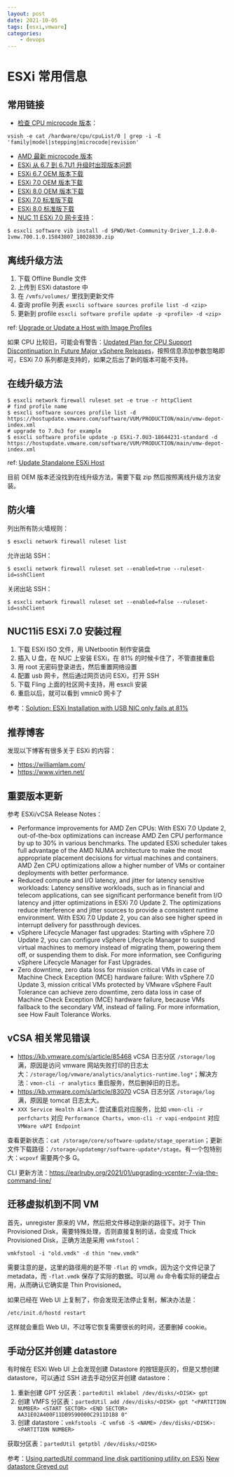 ```yaml
---
layout: post
date: 2021-10-05
tags: [esxi,vmware]
categories:
    - devops
---
```


# ESXi 常用信息

## 常用链接

- [检查 CPU microcode 版本](http://blog.erben.sk/2020/02/04/how-to-check-cpu-microcode-revision-in-esxi/)：

```shell
vsish -e cat /hardware/cpu/cpuList/0 | grep -i -E 'family|model|stepping|microcode|revision'
```

- [AMD 最新 microcode 版本](https://git.kernel.org/pub/scm/linux/kernel/git/firmware/linux-firmware.git/tree/amd-ucode/README)
- [ESXi 从 6.7 到 6.7U1 升级时出现版本问题](https://kb.vmware.com/s/article/56145)
- [ESXi 6.7 OEM 版本下载](https://customerconnect.vmware.com/downloads/info/slug/datacenter_cloud_infrastructure/vmware_vsphere/6_7#custom_iso)
- [ESXi 7.0 OEM 版本下载](https://customerconnect.vmware.com/downloads/info/slug/datacenter_cloud_infrastructure/vmware_vsphere/7_0#custom_iso)
- [ESXi 8.0 OEM 版本下载](https://customerconnect.vmware.com/downloads/info/slug/datacenter_cloud_infrastructure/vmware_vsphere/8_0#custom_iso)
- [ESXi 7.0 标准版下载](https://customerconnect.vmware.com/downloads/info/slug/datacenter_cloud_infrastructure/vmware_vsphere/7_0)
- [ESXi 8.0 标准版下载](https://customerconnect.vmware.com/downloads/info/slug/datacenter_cloud_infrastructure/vmware_vsphere/8_0)
- [NUC 11 ESXi 7.0 网卡支持](https://flings.vmware.com/community-networking-driver-for-esxi/comments)：

```shell
$ esxcli software vib install -d $PWD/Net-Community-Driver_1.2.0.0-1vmw.700.1.0.15843807_18028830.zip
```

## 离线升级方法

1. 下载 Offline Bundle 文件
2. 上传到 ESXi datastore 中
3. 在 `/vmfs/volumes/` 里找到更新文件
4. 查询 profile 列表 `esxcli software sources profile list -d <zip>`
5. 更新到 profile `esxcli software profile update -p <profile> -d <zip>`

ref: [Upgrade or Update a Host with Image Profiles](https://docs.vmware.com/en/VMware-vSphere/7.0/com.vmware.esxi.upgrade.doc/GUID-E51C5DB6-F28E-42E8-ACA4-0EBDD11DF55D.html)

如果 CPU 比较旧，可能会有警告：[Updated Plan for CPU Support Discontinuation In Future Major vSphere Releases](https://kb.vmware.com/s/article/82794)，按照信息添加参数忽略即可，ESXi 7.0 系列都是支持的，如果之后出了新的版本可能不支持。

## 在线升级方法

```shell
$ esxcli network firewall ruleset set -e true -r httpClient
# find profile name
$ esxcli software sources profile list -d https://hostupdate.vmware.com/software/VUM/PRODUCTION/main/vmw-depot-index.xml
# upgrade to 7.0u3 for example
$ esxcli software profile update -p ESXi-7.0U3-18644231-standard -d https://hostupdate.vmware.com/software/VUM/PRODUCTION/main/vmw-depot-index.xml
```

ref: [Update Standalone ESXi Host](https://docs.macstadium.com/docs/update-standalone-esxi-host-via-online-bundle)

目前 OEM 版本还没找到在线升级方法，需要下载 zip 然后按照离线升级方法安装。

## 防火墙

列出所有防火墙规则：

```shell
$ esxcli network firewall ruleset list
```

允许出站 SSH：

```shell
$ esxcli network firewall ruleset set --enabled=true --ruleset-id=sshClient
```

关闭出站 SSH：

```shell
$ esxcli network firewall ruleset set --enabled=false --ruleset-id=sshClient
```

## NUC11i5 ESXi 7.0 安装过程

1. 下载 ESXi ISO 文件，用 UNetbootin 制作安装盘
2. 插入 U 盘，在 NUC 上安装 ESXi，在 81% 的时候卡住了，不管直接重启
3. 用 root 无密码登录进去，然后重置网络设置
4. 配置 usb 网卡，然后通过网页访问 ESXi，打开 SSH
5. 下载 Fling 上面的社区网卡支持，用 esxcli 安装
6. 重启以后，就可以看到 vmnic0 网卡了

参考：[Solution: ESXi Installation with USB NIC only fails at 81%](https://www.virten.net/2020/07/solution-esxi-installation-with-usb-nic-only-fails-at-81/)

## 推荐博客

发现以下博客有很多关于 ESXi 的内容：

- https://williamlam.com/
- https://www.virten.net/

## 重要版本更新

参考 ESXi/vCSA Release Notes：

- Performance improvements for AMD Zen CPUs: With ESXi 7.0 Update 2, out-of-the-box optimizations can increase AMD Zen CPU performance by up to 30% in various benchmarks. The updated ESXi scheduler takes full advantage of the AMD NUMA architecture to make the most appropriate placement decisions for virtual machines and containers. AMD Zen CPU optimizations allow a higher number of VMs or container deployments with better performance.
- Reduced compute and I/O latency, and jitter for latency sensitive workloads: Latency sensitive workloads, such as in financial and telecom applications, can see significant performance benefit from I/O latency and jitter optimizations in ESXi 7.0 Update 2. The optimizations reduce interference and jitter sources to provide a consistent runtime environment. With ESXi 7.0 Update 2, you can also see higher speed in interrupt delivery for passthrough devices.
- vSphere Lifecycle Manager fast upgrades: Starting with vSphere 7.0 Update 2, you can configure vSphere Lifecycle Manager to suspend virtual machines to memory instead of migrating them, powering them off, or suspending them to disk. For more information, see Configuring vSphere Lifecycle Manager for Fast Upgrades.
- Zero downtime, zero data loss for mission critical VMs in case of Machine Check Exception (MCE) hardware failure: With vSphere 7.0 Update 3, mission critical VMs protected by VMware vSphere Fault Tolerance can achieve zero downtime, zero data loss in case of Machine Check Exception (MCE) hardware failure, because VMs fallback to the secondary VM, instead of failing. For more information, see How Fault Tolerance Works.

## vCSA 相关常见错误

- https://kb.vmware.com/s/article/85468 vCSA 日志分区 `/storage/log` 满，原因是访问 vmware 网站失败打印的日志太大：`/storage/log/vmware/analytics/analytics-runtime.log*`；解决方法：`vmon-cli -r analytics` 重启服务，然后删掉旧的日志。
- https://kb.vmware.com/s/article/83070 vCSA 日志分区 `/storage/log` 满，原因是 tomcat 日志太大。
- `XXX Service Health Alarm`：尝试重启对应服务，比如 `vmon-cli -r perfcharts` 对应 `Performance Charts`，`vmon-cli -r vapi-endpoint` 对应 `VMWare vAPI Endpoint`

查看更新状态：`cat /storage/core/software-update/stage_operation`；更新文件下载路径：`/storage/updatemgr/software-update*/stage`。有一个包特别大：`wcpovf` 需要两个多 G。

CLI 更新方法：https://earlruby.org/2021/01/upgrading-vcenter-7-via-the-command-line/

## 迁移虚拟机到不同 VM

首先，unregister 原来的 VM，然后把文件移动到新的路径下。对于 Thin Provisioned Disk，需要特殊处理，否则直接复制的话，会变成 Thick Provisioned Disk，正确方法是采用 `vmkfstool`：

```shell
vmkfstool -i "old.vmdk" -d thin "new.vmdk"
```

需要注意的是，这里的路径用的是不带 `-flat` 的 vmdk，因为这个文件记录了 metadata，而 `-flat.vmdk` 保存了实际的数据。可以用 `du` 命令看实际的硬盘占用，从而确认它确实是 Thin Provisioned。

如果已经在 Web UI 上复制了，你会发现无法停止复制，解决办法是：

```shell
/etc/init.d/hostd restart
```

这样就会重启 Web UI，不过等它恢复需要很长的时间，还要删掉 cookie。

## 手动分区并创建 datastore

有时候在 ESXi Web UI 上会发现创建 Datastore 的按钮是灰的，但是又想创建 datastore，可以通过 SSH 进去手动分区并创建 datastore：

1. 重新创建 GPT 分区表：`partedUtil mklabel /dev/disks/<DISK> gpt`
2. 创建 VMFS 分区表：`partedUtil add /dev/disks/<DISK> gpt "<PARTITION NUMBER> <START SECTOR> <END SECTOR> AA31E02A400F11DB9590000C2911D1B8 0"`
3. 创建 datastore：`vmkfstools -C vmfs6 -S <NAME> /dev/disks/<DISK>:<PARTITION NUMBER>`

获取分区表：`partedUtil getptbl /dev/disks/<DISK>`

参考：[Using partedUtil command line disk partitioning utility on ESXi](https://knowledge.broadcom.com/external/article/323144/using-partedutil-command-line-disk-parti.html) [New datastore Greyed out ](https://community.broadcom.com/vmware-cloud-foundation/discussion/new-datastore-greyed-out)
